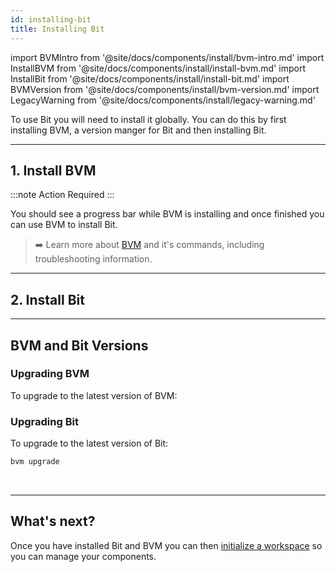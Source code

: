 ```yaml
---
id: installing-bit
title: Installing Bit
---
```


import BVMIntro from '@site/docs/components/install/bvm-intro.md'
import InstallBVM from '@site/docs/components/install/install-bvm.md'
import InstallBit from '@site/docs/components/install/install-bit.md'
import BVMVersion from '@site/docs/components/install/bvm-version.md'
import LegacyWarning from '@site/docs/components/install/legacy-warning.md'

To use Bit you will need to install it globally. You can do this by first installing BVM, a version manger for Bit and then installing Bit.

---

## 1. Install BVM

<BVMIntro />

:::note Action Required
<InstallBVM />
:::

You should see a progress bar while BVM is installing and once finished you can use BVM to install Bit.

> :arrow_right: Learn more about [BVM](/reference/using-bvm) and it's commands, including troubleshooting information.

---

## 2. Install Bit

<InstallBit />

---

## BVM and Bit Versions

<BVMVersion />

### Upgrading BVM

To upgrade to the latest version of BVM:

<InstallBVM />

### Upgrading Bit

To upgrade to the latest version of Bit:

```bash
bvm upgrade
```

<br />

<LegacyWarning />

---

## What's next?

Once you have installed Bit and BVM you can then [initialize a workspace](/getting-started/initializing-workspace) so you can manage your components.
